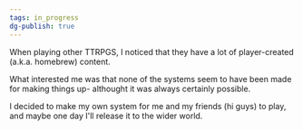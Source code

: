 ```yaml
---
tags: in_progress
dg-publish: true
---
```

When playing other TTRPGS, I noticed that they have a lot of player-created (a.k.a. homebrew) content.

What interested me was that none of the systems seem to have been made for making things up- althought it was always certainly possible.

I decided to make my own system for me and my friends (hi guys) to play, and maybe one day I'll release it to the wider world.